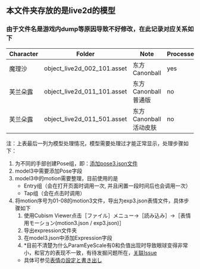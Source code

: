 ## 本文件夹存放的是live2d的模型

### 由于文件名是游戏内dump等原因导致不好修改，在此记录对应关系如下

| Character | Folder                      | Note             | Processed |
|-----------|-----------------------------|------------------|-----------|
| 魔理沙       | object_live2d_002_101.asset | 东方Canonball      | yes       |
| 芙兰朵露      | object_live2d_011_101.asset | 东方Canonball 普通版  | no        |
| 芙兰朵露       | object_live2d_011_501.asset | 东方Canonball 活动皮肤 | no        |

注：上表最后一列为模型处理情况，模型需要处理过才能正常显示，处理步骤如下：

1. 为不同的手部创建Pose组，即：[添加pose3.json文件](https://docs.live2d.com/cubism-editor-manual/pose-setting/?locale=ja)
2. model3中需要添加Pose字段
3. model3中的motion需要整理，目前使用的是
   - Entry组（会在打开页面时调用一次, 并且闲置一段时间后也会调用一次）
   - Tap组（会在点击时调用）
4. 将motion序号为01-08的motion3文件，导出为exp3.json表情文件，具体步骤如下
   1. 使用Cubism Viewer点击［ファイル］メニュー→［読み込み］→［表情用モーション(motion3.json / exp3.json)］
   2. 导出expression文件夹
   3. 在model3.json中添加Expression字段
   4. *目前不清楚为什么ParamEyeScale有0和负值出现时导致眼球变得非常小，和官方的表现不一致，有待发掘问题所在，[关联Issue](https://github.com/guansss/pixi-live2d-display/issues/67)
   - 具体可参见[表情の設定と書き出し](https://docs.live2d.com/cubism-editor-manual/setting-and-exporting-facial-expressions/)
